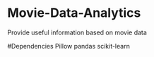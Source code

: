 # Movie-Data-Analytics
Provide useful information based on movie data

#Dependencies
Pillow
pandas
scikit-learn

<!-- [![build status of master](https://travis-ci.org/robjweiss/Movie-Data-Analytics.svg?branch=master)](https://travis-ci.org/robjweiss/Movie-Data-Analytics) -->
